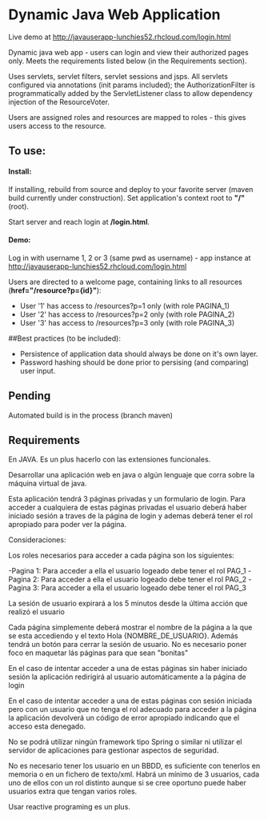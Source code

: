 # Dynamic Java Web Application

Live demo at http://javauserapp-lunchies52.rhcloud.com/login.html

Dynamic java web app - users can login and view their authorized pages only. Meets the requirements listed below (in the Requirements section).

Uses servlets, servlet filters, servlet sessions and jsps. All servlets configured via annotations (init params included); the AuthorizationFilter is programmatically added by the ServletListener class to allow dependency injection of the ResourceVoter.

Users are assigned roles and resources are mapped to roles - this gives users access to the resource.

## To use:

#### Install:
If installing, rebuild from source and deploy to your favorite server (maven build currently under construction). Set application's context root to **"/"** (root).

Start server and reach login at **/login.html**. 

#### Demo:
Log in with username 1, 2 or 3 (same pwd as username) - app instance at http://javauserapp-lunchies52.rhcloud.com/login.html

Users are directed to a welcome page, containing links to all resources (**href="/resource?p={id}"**):

 - User '1' has access to /resources?p=1 only (with role PAGINA_1)
 - User '2' has access to /resources?p=2 only (with role PAGINA_2)
 - User '3' has access to /resources?p=3 only (with role PAGINA_3)

##Best practices (to be included):

 - Persistence of application data should always be done on it's own layer.
 - Password hashing should be done prior to persising (and comparing) user input.

## Pending
Automated build is in the process (branch maven)

## Requirements
En JAVA. Es un plus hacerlo con las extensiones funcionales.
 
Desarrollar una aplicación web en java o algún lenguaje que corra sobre la máquina virtual de java. 
 
Esta aplicación tendrá 3 páginas privadas y un formulario de login.  Para acceder a cualquiera de estas páginas privadas el usuario deberá haber iniciado sesión a traves de la página de login y ademas deberá tener el rol apropiado para poder ver la página.
 
Consideraciones:

Los roles necesarios para acceder a cada página son los siguientes:

-Pagina 1: Para acceder a ella el usuario logeado debe tener el rol PAG_1
-Pagina 2: Para acceder a ella el usuario logeado debe tener el rol PAG_2
-Pagina 3: Para acceder a ella el usuario logeado debe tener el rol PAG_3

La sesión de usuario expirará a los 5 minutos desde la última acción que realizó el usuario

Cada página simplemente deberá mostrar el nombre de la página a la que se esta accediendo y el texto Hola {NOMBRE_DE_USUARIO}. Además tendrá un botón para cerrar la sesión de usuario. No es necesario poner foco en maquetar lás páginas para que sean "bonitas"

En el caso de intentar acceder a una de estas páginas sin haber iniciado sesión la aplicación redirigirá al usuario automáticamente a la página de login

En el caso de intentar acceder a una de estas páginas con sesión iniciada pero con un usuario que no tenga el rol adecuado para acceder a la página la aplicación devolverá un código de error apropiado indicando que el acceso esta denegado.

No se podrá utilizar ningún framework tipo Spring o similar ni utilizar el servidor de aplicaciones para gestionar aspectos de seguridad.

No es necesario tener los usuario en un BBDD, es suficiente con tenerlos en memoria o en un fichero de texto/xml.
Habrá un mínimo de 3 usuarios, cada uno de ellos con un rol distinto aunque si se cree oportuno puede haber usuarios extra que tengan varios roles.

Usar reactive programing es un plus.
